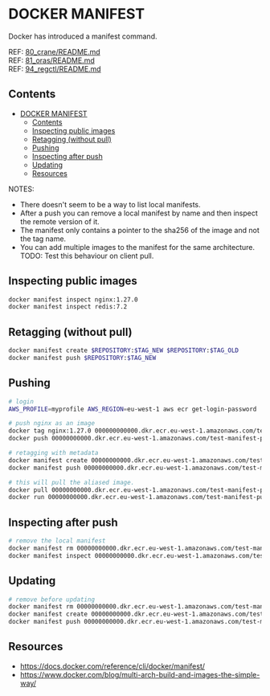 # DOCKER MANIFEST

Docker has introduced a manifest command.  

REF: [80_crane/README.md](../80_crane/README.md)  
REF: [81_oras/README.md](../81_oras/README.md)  
REF: [94_regctl/README.md](../94_regctl/README.md)  

## Contents

- [DOCKER MANIFEST](#docker-manifest)
  - [Contents](#contents)
  - [Inspecting public images](#inspecting-public-images)
  - [Retagging (without pull)](#retagging-without-pull)
  - [Pushing](#pushing)
  - [Inspecting after push](#inspecting-after-push)
  - [Updating](#updating)
  - [Resources](#resources)

NOTES:

- There doesn't seem to be a way to list local manifests.
- After a push you can remove a local manifest by name and then inspect the remote version of it.
- The manifest only contains a pointer to the sha256 of the image and not the tag name.
- You can add multiple images to the manifest for the same architecture. TODO: Test this behaviour on client pull.

## Inspecting public images

```sh
docker manifest inspect nginx:1.27.0
docker manifest inspect redis:7.2 
```

## Retagging (without pull)

```sh
docker manifest create $REPOSITORY:$TAG_NEW $REPOSITORY:$TAG_OLD
docker manifest push $REPOSITORY:$TAG_NEW
```

## Pushing

```sh
# login
AWS_PROFILE=myprofile AWS_REGION=eu-west-1 aws ecr get-login-password | docker login --username AWS --password-stdin 000000000000.dkr.ecr.eu-west-1.amazonaws.com

# push nginx as an image
docker tag nginx:1.27.0 000000000000.dkr.ecr.eu-west-1.amazonaws.com/test-manifest-push:1.27.0         
docker push 00000000000.dkr.ecr.eu-west-1.amazonaws.com/test-manifest-push:1.27.0

# retagging with metadata
docker manifest create 00000000000.dkr.ecr.eu-west-1.amazonaws.com/test-manifest-push:new_image 00000000000.dkr.ecr.eu-west-1.amazonaws.com/test-manifest-push:1.27.0
docker manifest push 00000000000.dkr.ecr.eu-west-1.amazonaws.com/test-manifest-push:new_image

# this will pull the aliased image.
docker pull 00000000000.dkr.ecr.eu-west-1.amazonaws.com/test-manifest-push:new_image
docker run 00000000000.dkr.ecr.eu-west-1.amazonaws.com/test-manifest-push:new_image
```

## Inspecting after push

```sh
# remove the local manifest
docker manifest rm 00000000000.dkr.ecr.eu-west-1.amazonaws.com/test-manifest-push:new_image
docker manifest inspect 00000000000.dkr.ecr.eu-west-1.amazonaws.com/test-manifest-push:new_image
```

## Updating

```sh
# remove before updating
docker manifest rm 00000000000.dkr.ecr.eu-west-1.amazonaws.com/test-manifest-push:new_image
docker manifest create 00000000000.dkr.ecr.eu-west-1.amazonaws.com/test-manifest-push:new_image 00000000000.dkr.ecr.eu-west-1.amazonaws.com/test-manifest-push:1.27.0
docker manifest push 00000000000.dkr.ecr.eu-west-1.amazonaws.com/test-manifest-push:new_image
```

## Resources

* https://docs.docker.com/reference/cli/docker/manifest/
* https://www.docker.com/blog/multi-arch-build-and-images-the-simple-way/

